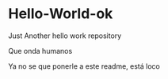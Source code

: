 # Hello-World-ok
Just Another hello work repository

Que onda humanos

Ya no se que ponerle a este readme, está loco
